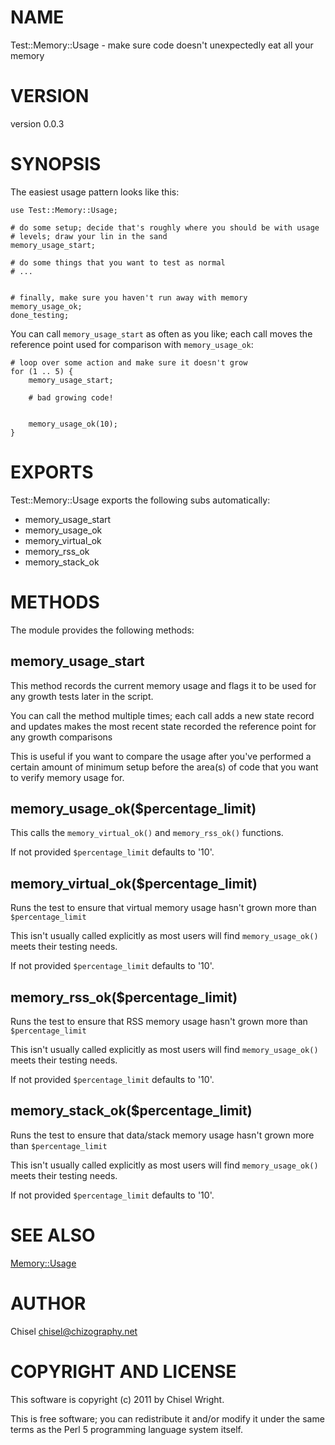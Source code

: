 # NAME

Test::Memory::Usage - make sure code doesn't unexpectedly eat all your memory

# VERSION

version 0.0.3

# SYNOPSIS

The easiest usage pattern looks like this:

    use Test::Memory::Usage;

    # do some setup; decide that's roughly where you should be with usage
    # levels; draw your lin in the sand
    memory_usage_start;

    # do some things that you want to test as normal
    # ...
    

    # finally, make sure you haven't run away with memory
    memory_usage_ok;
    done_testing;

You can call `memory_usage_start` as often as you like; each call moves the
reference point used for comparison with `memory_usage_ok`:

    # loop over some action and make sure it doesn't grow
    for (1 .. 5) {
        memory_usage_start;

        # bad growing code!
    

        memory_usage_ok(10);
    }

# EXPORTS

Test::Memory::Usage exports the following subs automatically:

- memory_usage_start
- memory_usage_ok
- memory_virtual_ok
- memory_rss_ok
- memory_stack_ok

# METHODS

The module provides the following methods:

## memory_usage_start

This method records the current memory usage and flags it to be used for any
growth tests later in the script.

You can call the method multiple times; each call adds a new state record and
updates makes the most recent state recorded the reference point for any
growth comparisons

This is useful if you want to compare the usage after you've performed a
certain amount of minimum setup before the area(s) of code that you want to
verify memory usage for.

## memory_usage_ok($percentage_limit)

This calls the `memory_virtual_ok()` and `memory_rss_ok()` functions.

If not provided `$percentage_limit` defaults to '10'.

## memory_virtual_ok($percentage_limit)

Runs the test to ensure that virtual memory usage hasn't grown more than
`$percentage_limit`

This isn't usually called explicitly as most users will find
`memory_usage_ok()` meets their testing needs.

If not provided `$percentage_limit` defaults to '10'.

## memory_rss_ok($percentage_limit)

Runs the test to ensure that RSS memory usage hasn't grown more than
`$percentage_limit`

This isn't usually called explicitly as most users will find
`memory_usage_ok()` meets their testing needs.

If not provided `$percentage_limit` defaults to '10'.

## memory_stack_ok($percentage_limit)

Runs the test to ensure that data/stack memory usage hasn't grown more than
`$percentage_limit`

This isn't usually called explicitly as most users will find
`memory_usage_ok()` meets their testing needs.

If not provided `$percentage_limit` defaults to '10'.

# SEE ALSO

[Memory::Usage](http://search.cpan.org/perldoc?Memory::Usage)

# AUTHOR

Chisel <chisel@chizography.net>

# COPYRIGHT AND LICENSE

This software is copyright (c) 2011 by Chisel Wright.

This is free software; you can redistribute it and/or modify it under
the same terms as the Perl 5 programming language system itself.